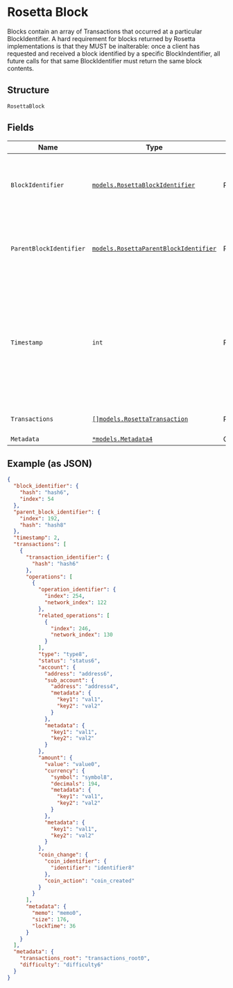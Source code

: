 # Rosetta Block

Blocks contain an array of Transactions that occurred at a particular BlockIdentifier. A hard requirement for blocks returned by Rosetta implementations is that they MUST be inalterable: once a client has requested and received a block identified by a specific BlockIndentifier, all future calls for that same BlockIdentifier must return the same block contents.

## Structure

`RosettaBlock`

## Fields

| Name                    | Type                                                                                         | Tags     | Description                                                                                                                                                                     |
| ----------------------- | -------------------------------------------------------------------------------------------- | -------- | ------------------------------------------------------------------------------------------------------------------------------------------------------------------------------- |
| `BlockIdentifier`       | [`models.RosettaBlockIdentifier`](../../doc/models/rosetta-block-identifier.md)              | Required | The block_identifier uniquely identifies a block in a particular network.                                                                                                       |
| `ParentBlockIdentifier` | [`models.RosettaParentBlockIdentifier`](../../doc/models/rosetta-parent-block-identifier.md) | Required | The block_identifier uniquely identifies a block in a particular network.                                                                                                       |
| `Timestamp`             | `int`                                                                                        | Required | The timestamp of the block in milliseconds since the Unix Epoch. The timestamp is stored in milliseconds because some blockchains produce blocks more often than once a second. |
| `Transactions`          | [`[]models.RosettaTransaction`](../../doc/models/rosetta-transaction.md)                     | Required | All the transactions in the block                                                                                                                                               |
| `Metadata`              | [`*models.Metadata4`](../../doc/models/metadata-4.md)                                        | Optional | meta data                                                                                                                                                                       |

## Example (as JSON)

```json
{
  "block_identifier": {
    "hash": "hash6",
    "index": 54
  },
  "parent_block_identifier": {
    "index": 192,
    "hash": "hash8"
  },
  "timestamp": 2,
  "transactions": [
    {
      "transaction_identifier": {
        "hash": "hash6"
      },
      "operations": [
        {
          "operation_identifier": {
            "index": 254,
            "network_index": 122
          },
          "related_operations": [
            {
              "index": 246,
              "network_index": 130
            }
          ],
          "type": "type8",
          "status": "status6",
          "account": {
            "address": "address6",
            "sub_account": {
              "address": "address4",
              "metadata": {
                "key1": "val1",
                "key2": "val2"
              }
            },
            "metadata": {
              "key1": "val1",
              "key2": "val2"
            }
          },
          "amount": {
            "value": "value0",
            "currency": {
              "symbol": "symbol8",
              "decimals": 194,
              "metadata": {
                "key1": "val1",
                "key2": "val2"
              }
            },
            "metadata": {
              "key1": "val1",
              "key2": "val2"
            }
          },
          "coin_change": {
            "coin_identifier": {
              "identifier": "identifier8"
            },
            "coin_action": "coin_created"
          }
        }
      ],
      "metadata": {
        "memo": "memo0",
        "size": 176,
        "lockTime": 36
      }
    }
  ],
  "metadata": {
    "transactions_root": "transactions_root0",
    "difficulty": "difficulty6"
  }
}
```
